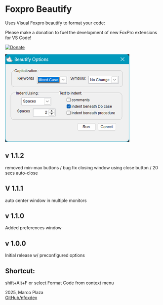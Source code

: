 
# Foxpro Beautify

Uses Visual Foxpro beautify to format your code:

Please make a donation to fuel the development of new FoxPro extensions for VS Code!

[![Donate](https://www.paypalobjects.com/webstatic/en_US/i/buttons/PP_logo_h_100x26.png)](https://www.paypal.com/ncp/payment/BZ54XRMSN3J3W)

![alt text](image.png)

## v 1.1.2
removed min-max buttons / bug fix closing window using close button / 20 secs auto-close 


## V 1.1.1
auto center window in multiple monitors 

## v 1.1.0
Added preferences window


## v 1.0.0
Initial release w/ preconfigured options

## Shortcut:
shift+Alt+F or select Format Code from context menu




2025, Marco Plaza  
[GitHub/nfoxdev](https://github.com/nfoxdev)
